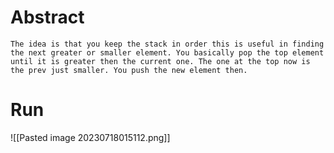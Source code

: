 # Abstract
```ad-abstract
The idea is that you keep the stack in order this is useful in finding the next greater or smaller element. You basically pop the top element until it is greater then the current one. The one at the top now is the prev just smaller. You push the new element then.
```

# Run
![[Pasted image 20230718015112.png]]